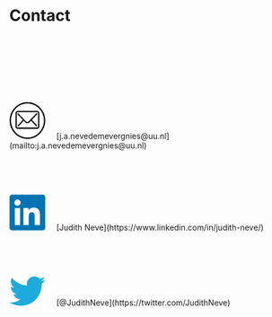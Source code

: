 # Contact

<p style="font-size:72px;">

<br><br><br>

<img src="img/email.png" width="64" />
&nbsp;&nbsp;&nbsp;&nbsp;[j.a.nevedemevergnies@uu.nl](mailto:j.a.nevedemevergnies@uu.nl)

<br><br><br>

<img src="img/linkedin.png" width="64" />
&nbsp;&nbsp;&nbsp;&nbsp;[Judith Neve](https://www.linkedin.com/in/judith-neve/)

<br><br><br>

<img src="img/twitter.png" width="64" />
&nbsp;&nbsp;&nbsp;&nbsp;[@JudithNeve](https://twitter.com/JudithNeve)

</p> 
